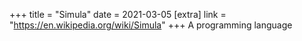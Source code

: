 +++
title = "Simula"
date = 2021-03-05
[extra]
link = "https://en.wikipedia.org/wiki/Simula"
+++
A programming language

